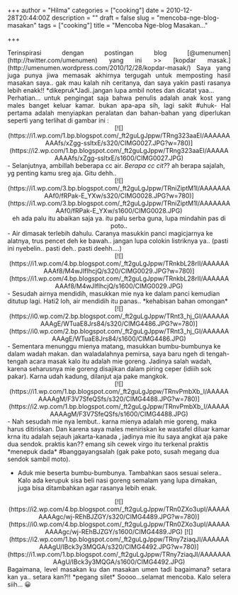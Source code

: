 +++
author = "Hilma"
categories = ["cooking"]
date = 2010-12-28T20:44:00Z
description = ""
draft = false
slug = "mencoba-nge-blog-masakan"
tags = ["cooking"]
title = "Mencoba Nge-blog Masakan..."

+++

<div style="text-align: justify;">Terinspirasi dengan postingan blog [@umenumen](http://twitter.com/umenumen) yang ini >> [kopdar masak.](http://umenumen.wordpress.com/2010/12/28/kopdar-masak/) Saya yang juga punya jiwa memasak akhirnya tergugah untuk memposting hasil masakan saya.. gak mau kalah nih ceritanya, dan saya yakin pasti rasanya lebih enakk!! *dikepruk*Jadi..jangan lupa ambil notes dan dicatat yaa…</div><div style="text-align: justify;">Perhatian… untuk pengingat saja bahwa penulis adalah anak kost yang males banget keluar kamar. bukan apa-apa sih, lagi sakit #uhuk- <span class="fullpost">Hal pertama adalah menyiapkan peralatan dan bahan-bahan yang diperlukan</span><span class="fullpost"> seperti yang terlihat di gambar ini :</span>

</div><div style="text-align: center;"><span class="fullpost">[![](https://i1.wp.com/1.bp.blogspot.com/_ft2guLgJppw/TRng323aaEI/AAAAAAAAAfs/xZgg-ssltxE/s320/CIMG0027.JPG?w=780)](https://i2.wp.com/1.bp.blogspot.com/_ft2guLgJppw/TRng323aaEI/AAAAAAAAAfs/xZgg-ssltxE/s1600/CIMG0027.JPG)</span></div>- Selanjutnya, ambillah beberapa cc air. <span style="font-style: italic;">Berapa cc cit?</span>? ah berapa sajalah, yg penting kamu sreg aja. Gitu dehh..

<div style="text-align: center;">[![](https://i1.wp.com/3.bp.blogspot.com/_ft2guLgJppw/TRniZiptM1I/AAAAAAAAAf0/fRPak-E_YXw/s320/CIMG0028.JPG?w=780)](https://i1.wp.com/3.bp.blogspot.com/_ft2guLgJppw/TRniZiptM1I/AAAAAAAAAf0/fRPak-E_YXw/s1600/CIMG0028.JPG)</div><div style="text-align: center;">eh ada palu itu abaikan saja ya. itu palu serba guna, lupa mindahin pas di poto..</div>- Air dimasak terlebih dahulu. Caranya masukkin panci magicjarnya ke alatnya, trus pencet deh ke bawah.. jangan lupa colokin listriknya ya.. (pasti ini nyebelin.. pasti deh.. pasti deehh….)

<div style="text-align: center;">[![](https://i1.wp.com/4.bp.blogspot.com/_ft2guLgJppw/TRnkbL28rII/AAAAAAAAAf8/M4wJIfIhcjQ/s320/CIMG0029.JPG?w=780)](https://i1.wp.com/4.bp.blogspot.com/_ft2guLgJppw/TRnkbL28rII/AAAAAAAAAf8/M4wJIfIhcjQ/s1600/CIMG0029.JPG)</div>- Sesudah airnya mendidih, masukkan mie nya ke dalam panci kemudian ditutup lagi. Hati2 loh, air mendidih itu panas.. *kehabisan bahan omongan*

<div style="text-align: center;">[![](https://i0.wp.com/2.bp.blogspot.com/_ft2guLgJppw/TRnt3_hj_GI/AAAAAAAAAgE/WTuaE8Jrs84/s320/CIMG4486.JPG?w=780)](https://i0.wp.com/2.bp.blogspot.com/_ft2guLgJppw/TRnt3_hj_GI/AAAAAAAAAgE/WTuaE8Jrs84/s1600/CIMG4486.JPG)</div>- Sementara menunggu mienya matang, masukkan bumbu-bumbunya ke dalam wadah makan. dan waladalahnya pemirsa, saya baru ngeh di tengah-tengah acara masak kalo itu adalah mie goreng. Jadinya salah wadah, karena seharusnya mie goreng disajikan dalam piring ceper (idiiih sok pakar). Karna udah kadung, dilanjut aja pake mangkok.

<div style="text-align: center;">[![](https://i1.wp.com/1.bp.blogspot.com/_ft2guLgJppw/TRnvPmbXb_I/AAAAAAAAAgM/F3V7SfeQSfs/s320/CIMG4488.JPG?w=780)](https://i2.wp.com/1.bp.blogspot.com/_ft2guLgJppw/TRnvPmbXb_I/AAAAAAAAAgM/F3V7SfeQSfs/s1600/CIMG4488.JPG)</div>- Nah sesudah mie nya lembut.. karna mienya adalah mie goreng, maka harus ditiriskan. Dan karena saya males meniriskan ke wastafel diluar kamar krna itu adalah sejauh jakarta-kanada , jadinya mie itu saya angkat aja pake dua sendok. praktis kan?? emang sih cewek virgo itu terkenal praktis *menepuk dada* #banggayangsalah (gak pake poto, susah megang dua sendok sambil moto).

- Aduk mie beserta bumbu-bumbunya. Tambahkan saos sesuai selera.. Kalo ada kerupuk sisa beli nasi goreng semalam yang lupa dimakan, juga bisa ditambahkan agar rasanya lebih enak.

<div style="text-align: center;">[![](https://i2.wp.com/4.bp.blogspot.com/_ft2guLgJppw/TRn0ZXo3upI/AAAAAAAAAgc/wj-REhBJZGY/s320/CIMG4489.JPG?w=780)](https://i0.wp.com/4.bp.blogspot.com/_ft2guLgJppw/TRn0ZXo3upI/AAAAAAAAAgc/wj-REhBJZGY/s1600/CIMG4489.JPG) [![](https://i2.wp.com/1.bp.blogspot.com/_ft2guLgJppw/TRny7ziaqJI/AAAAAAAAAgU/IBck3y3MQGA/s320/CIMG4492.JPG?w=780)](https://i1.wp.com/1.bp.blogspot.com/_ft2guLgJppw/TRny7ziaqJI/AAAAAAAAAgU/IBck3y3MQGA/s1600/CIMG4492.JPG)</div><div style="text-align: justify;">Bagaimana, level masakan ku dan masakan umen tadi bagaimana? setara kan ya.. setara kan?!! *pegang silet*  
 Soooo…selamat mencoba. Kalo selera siih… 😀</div>

